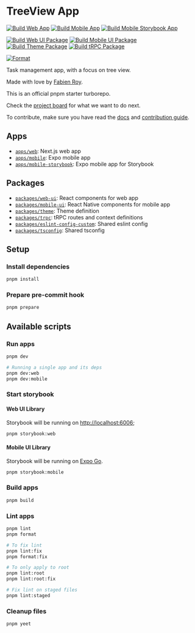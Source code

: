 # TreeView App

[![Build Web App](https://github.com/treeview-app/treeview/actions/workflows/build-apps-web.yml/badge.svg)](https://github.com/treeview-app/treeview/actions/workflows/build-apps-web.yml)
[![Build Mobile App](https://github.com/treeview-app/treeview/actions/workflows/build-apps-mobile.yml/badge.svg)](https://github.com/treeview-app/treeview/actions/workflows/build-apps-mobile.yml)
[![Build Mobile Storybook App](https://github.com/treeview-app/treeview/actions/workflows/build-apps-mobile-storybook.yml/badge.svg)](https://github.com/treeview-app/treeview/actions/workflows/build-apps-mobile-storybook.yml)

[![Build Web UI Package](https://github.com/treeview-app/treeview/actions/workflows/build-packages-web-ui.yml/badge.svg)](https://github.com/treeview-app/treeview/actions/workflows/build-packages-web-ui.yml)
[![Build Mobile UI Package](https://github.com/treeview-app/treeview/actions/workflows/build-packages-mobile-ui.yml/badge.svg)](https://github.com/treeview-app/treeview/actions/workflows/build-packages-mobile-ui.yml)
[![Build Theme Package](https://github.com/treeview-app/treeview/actions/workflows/build-packages-theme.yml/badge.svg)](https://github.com/treeview-app/treeview/actions/workflows/build-packages-theme.yml)
[![Build tRPC Package](https://github.com/treeview-app/treeview/actions/workflows/build-packages-trpc.yml/badge.svg)](https://github.com/treeview-app/treeview/actions/workflows/build-packages-trpc.yml)

[![Format](https://github.com/treeview-app/treeview/actions/workflows/format.yml/badge.svg)](https://github.com/treeview-app/treeview/actions/workflows/format.yml)

Task management app, with a focus on tree view.

Made with love by [Fabien Roy](https://github.com/ExiledNarwal28).

This is an official pnpm starter turborepo.

Check the [project board](https://github.com/orgs/treeview-app/projects/1/views/1) for what we want to do next.

To contribute, make sure you have read the [docs](docs) and [contribution guide](CONTRIBUTING.md).

## Apps

- [`apps/web`](apps/docs): Next.js web app
- [`apps/mobile`](apps/mobile): Expo mobile app
- [`apps/mobile-storybook`](apps/mobile-storybook): Expo mobile app for Storybook

## Packages

- [`packages/web-ui`](packages/web-ui): React components for web app
- [`packages/mobile-ui`](packages/mobile-ui): React Native components for mobile app
- [`packages/theme`](packages/theme): Theme definition
- [`packages/trpc`](packages/trpc): tRPC routes and context definitions
- [`packages/eslint-config-custom`](packages/eslint-config-custom): Shared eslint config
- [`packages/tsconfig`](packages/tsconfig): Shared tsconfig

## Setup

### Install dependencies

```bash
pnpm install
```

### Prepare pre-commit hook

```bash
pnpm prepare
```

## Available scripts

### Run apps

```bash
pnpm dev

# Running a single app and its deps
pnpm dev:web
pnpm dev:mobile
```

### Start storybook

#### Web UI Library

Storybook will be running on [http://localhost:6006](http://localhost:6006);

```bash
pnpm storybook:web
```

#### Mobile UI Library

Storybook will be running on [Expo Go](https://expo.dev/client).

```bash
pnpm storybook:mobile
```

### Build apps

```bash
pnpm build
```

### Lint apps

```bash
pnpm lint
pnpm format

# To fix lint
pnpm lint:fix
pnpm format:fix

# To only apply to root
pnpm lint:root
pnpm lint:root:fix

# Fix lint on staged files
pnpm lint:staged
```

### Cleanup files

```bash
pnpm yeet
```
